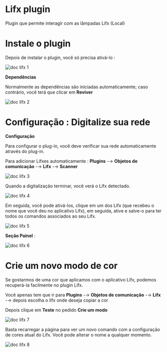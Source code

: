 # Lifx plugin

Plugin que permite interagir com as lâmpadas Lifx (Local)

# Instale o plugin

Depois de instalar o plugin, você só precisa ativá-lo :

![doc lifx 1](../images/doc_lifx_1.png)

**Dependências**

Normalmente as dependências são iniciadas automaticamente; caso contrário, você terá que clicar em **Reviver**

![doc lifx 2](../images/doc_lifx_2.png)

# Configuração : Digitalize sua rede

**Configuração**

Para configurar o plug-in, você deve verificar sua rede automaticamente através do plug-in.

Para adicionar Lifxes automaticamente : **Plugins** -→ **Objetos de comunicação** -→ **Lifx** -→ **Scanner**

![doc lifx 3](../images/doc_lifx_3.png)

Quando a digitalização terminar, você verá o Lifx detectado.

![doc lifx 4](../images/doc_lifx_4.png)

Em seguida, você pode ativá-los, clique em um dos Lifx (que recebeu o nome que você deu no aplicativo Lifx), em seguida, ative e salve-o para ter todos os comandos associados ao seu Lifx.

![doc lifx 5](../images/doc_lifx_5.png)

**Seção Painel** :

![doc lifx 6](../images/doc_lifx_6.png)

# Crie um novo modo de cor

Se gostarmos de uma cor que aplicamos com o aplicativo Lifx, podemos recuperá-la facilmente no plugin Lifx.

Você apenas tem que ir para **Plugins** -→ **Objetos de comunicação** -→ **Lifx** -→ depois escolha o lifx onde deseja copiar a cor

Depois clique em **Teste** no pedido **Crie um modo**

![doc lifx 7](../images/doc_lifx_7.png)

Basta recarregar a página para ver um novo comando com a configuração de cores atual do Lifx. Você pode alterar o nome a qualquer momento.

![doc lifx 8](../images/doc_lifx_8.png)
